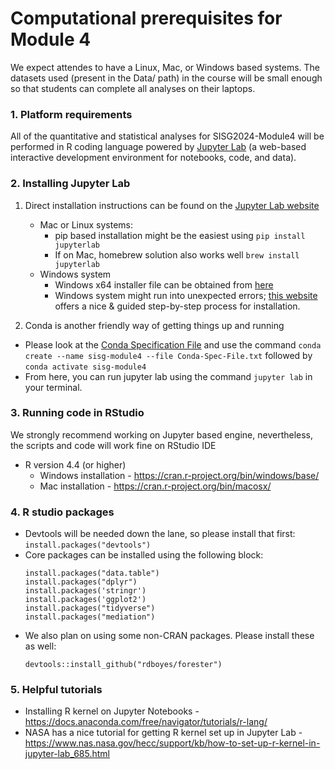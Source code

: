 # Computational prerequisites for Module 4
We expect attendes to have a Linux, Mac, or Windows based systems. The datasets used (present in the Data/ path) in the course will be small enough so that students can complete all analyses on their laptops.

### 1. Platform requirements
All of the quantitative and statistical analyses for SISG2024-Module4 will be performed in R coding language powered by [Jupyter Lab](https://jupyter.org/) (a web-based interactive development environment for notebooks, code, and data). 


### 2. Installing Jupyter Lab
1. Direct installation instructions can be found on the [Jupyter Lab website](https://jupyter.org/install)
   + Mac or Linux systems:
      + pip based installation might be the easiest using `pip install jupyterlab`
      + If on Mac, homebrew solution also works well `brew install jupyterlab`
   + Windows system
     + Windows x64 installer file can be obtained from [here](https://github.com/jupyterlab/jupyterlab-desktop?tab=readme-ov-file#installation)
     + Windows system might run into unexpected errors; [this website](https://crib.utwente.nl/manual/pages/jupyterlab-install-guide/index.html) offers a nice & guided step-by-step process for installation.

 2. Conda is another friendly way of getting things up and running
   + Please look at the [Conda Specification File](CondaEnvironment.txt) and use the command `conda create --name sisg-module4 --file Conda-Spec-File.txt` followed by `conda activate sisg-module4`
   + From here, you can run jupyter lab using the command `jupyter lab` in your terminal.
 

### 3. Running code in RStudio
We strongly recommend working on Jupyter based engine, nevertheless, the scripts and code will work fine on RStudio IDE
+ R version 4.4 (or higher)<br>
   + Windows installation - https://cran.r-project.org/bin/windows/base/<br>
   + Mac installation - https://cran.r-project.org/bin/macosx/<br>


### 4. R studio packages
   + Devtools will be needed down the lane, so please install that first: `install.packages("devtools")`
   + Core packages can be installed using the following block:
        ```
        install.packages("data.table")
        install.packages("dplyr")
        install.packages('stringr')
        install.packages('ggplot2')
        install.packages("tidyverse")
        install.packages("mediation")
        ```
   + We also plan on using some non-CRAN packages. Please install these as well:
        ```
        devtools::install_github("rdboyes/forester")
        ```

### 5. Helpful tutorials
+ Installing R kernel on Jupyter Notebooks - https://docs.anaconda.com/free/navigator/tutorials/r-lang/
+ NASA has a nice tutorial for getting R kernel set up in Jupyter Lab - https://www.nas.nasa.gov/hecc/support/kb/how-to-set-up-r-kernel-in-jupyter-lab_685.html
